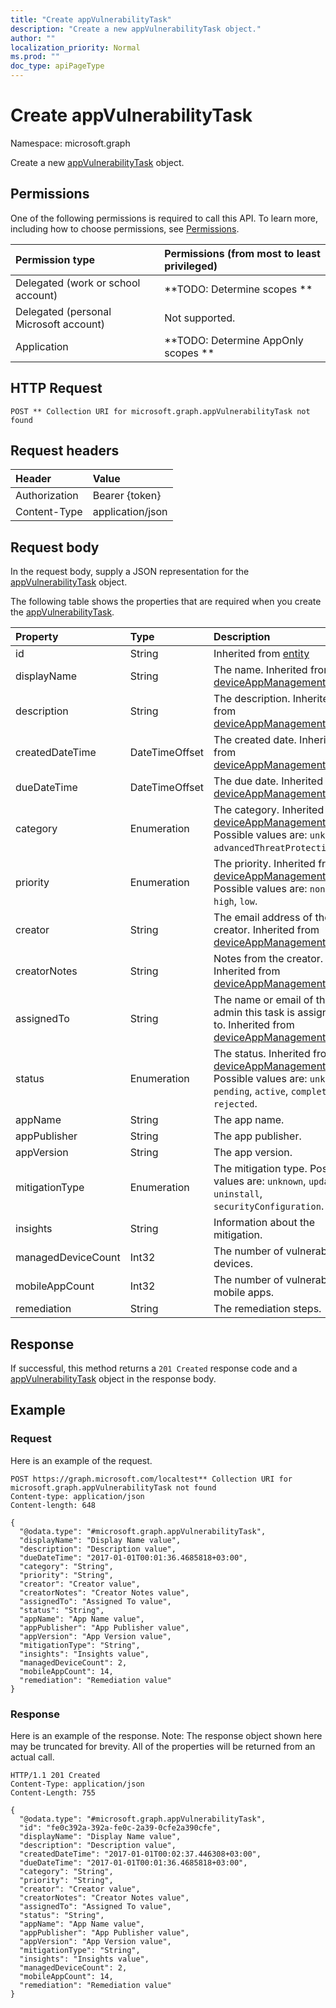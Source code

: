 ```yaml
---
title: "Create appVulnerabilityTask"
description: "Create a new appVulnerabilityTask object."
author: ""
localization_priority: Normal
ms.prod: ""
doc_type: apiPageType
---
```


# Create appVulnerabilityTask

Namespace: microsoft.graph

Create a new [appVulnerabilityTask](../resources/appvulnerabilitytask.md) object.

## Permissions
One of the following permissions is required to call this API. To learn more, including how to choose permissions, see [Permissions](/concepts/permissions-reference.md).

|Permission type|Permissions (from most to least privileged)|
|:---|:---|
|Delegated (work or school account)|**TODO: Determine scopes **|
|Delegated (personal Microsoft account)|Not supported.|
|Application|**TODO: Determine AppOnly scopes **|

## HTTP Request
<!-- {
  "blockType": "ignored"
}
-->
``` http
POST ** Collection URI for microsoft.graph.appVulnerabilityTask not found
```

## Request headers
|Header|Value|
|:---|:---|
|Authorization|Bearer {token}|
|Content-Type|application/json|

## Request body
In the request body, supply a JSON representation for the [appVulnerabilityTask](../resources/appvulnerabilitytask.md) object.

The following table shows the properties that are required when you create the [appVulnerabilityTask](../resources/appvulnerabilitytask.md).

|Property|Type|Description|
|:---|:---|:---|
|id|String| Inherited from [entity](../resources/entity.md)|
|displayName|String|The name. Inherited from [deviceAppManagementTask](../resources/deviceappmanagementtask.md)|
|description|String|The description. Inherited from [deviceAppManagementTask](../resources/deviceappmanagementtask.md)|
|createdDateTime|DateTimeOffset|The created date. Inherited from [deviceAppManagementTask](../resources/deviceappmanagementtask.md)|
|dueDateTime|DateTimeOffset|The due date. Inherited from [deviceAppManagementTask](../resources/deviceappmanagementtask.md)|
|category|Enumeration|The category. Inherited from [deviceAppManagementTask](../resources/deviceappmanagementtask.md). Possible values are: `unknown`, `advancedThreatProtection`.|
|priority|Enumeration|The priority. Inherited from [deviceAppManagementTask](../resources/deviceappmanagementtask.md). Possible values are: `none`, `high`, `low`.|
|creator|String|The email address of the creator. Inherited from [deviceAppManagementTask](../resources/deviceappmanagementtask.md)|
|creatorNotes|String|Notes from the creator. Inherited from [deviceAppManagementTask](../resources/deviceappmanagementtask.md)|
|assignedTo|String|The name or email of the admin this task is assigned to. Inherited from [deviceAppManagementTask](../resources/deviceappmanagementtask.md)|
|status|Enumeration|The status. Inherited from [deviceAppManagementTask](../resources/deviceappmanagementtask.md). Possible values are: `unknown`, `pending`, `active`, `completed`, `rejected`.|
|appName|String|The app name.|
|appPublisher|String|The app publisher.|
|appVersion|String|The app version.|
|mitigationType|Enumeration|The mitigation type. Possible values are: `unknown`, `update`, `uninstall`, `securityConfiguration`.|
|insights|String|Information about the mitigation.|
|managedDeviceCount|Int32|The number of vulnerable devices.|
|mobileAppCount|Int32|The number of vulnerable mobile apps.|
|remediation|String|The remediation steps.|



## Response
If successful, this method returns a `201 Created` response code and a [appVulnerabilityTask](../resources/appvulnerabilitytask.md) object in the response body.

## Example

### Request
Here is an example of the request.
<!-- {
  "blockType": "request",
  "name": "create_appvulnerabilitytask_from_"
}
-->
``` http
POST https://graph.microsoft.com/localtest** Collection URI for microsoft.graph.appVulnerabilityTask not found
Content-type: application/json
Content-length: 648

{
  "@odata.type": "#microsoft.graph.appVulnerabilityTask",
  "displayName": "Display Name value",
  "description": "Description value",
  "dueDateTime": "2017-01-01T00:01:36.4685818+03:00",
  "category": "String",
  "priority": "String",
  "creator": "Creator value",
  "creatorNotes": "Creator Notes value",
  "assignedTo": "Assigned To value",
  "status": "String",
  "appName": "App Name value",
  "appPublisher": "App Publisher value",
  "appVersion": "App Version value",
  "mitigationType": "String",
  "insights": "Insights value",
  "managedDeviceCount": 2,
  "mobileAppCount": 14,
  "remediation": "Remediation value"
}
```

### Response
Here is an example of the response. Note: The response object shown here may be truncated for brevity. All of the properties will be returned from an actual call.
<!-- {
  "blockType": "response",
  "truncated": true,
  "@odata.type": "microsoft.graph.appvulnerabilitytask"
}
-->
``` http
HTTP/1.1 201 Created
Content-Type: application/json
Content-Length: 755

{
  "@odata.type": "#microsoft.graph.appVulnerabilityTask",
  "id": "fe0c392a-392a-fe0c-2a39-0cfe2a390cfe",
  "displayName": "Display Name value",
  "description": "Description value",
  "createdDateTime": "2017-01-01T00:02:37.446308+03:00",
  "dueDateTime": "2017-01-01T00:01:36.4685818+03:00",
  "category": "String",
  "priority": "String",
  "creator": "Creator value",
  "creatorNotes": "Creator Notes value",
  "assignedTo": "Assigned To value",
  "status": "String",
  "appName": "App Name value",
  "appPublisher": "App Publisher value",
  "appVersion": "App Version value",
  "mitigationType": "String",
  "insights": "Insights value",
  "managedDeviceCount": 2,
  "mobileAppCount": 14,
  "remediation": "Remediation value"
}
```

